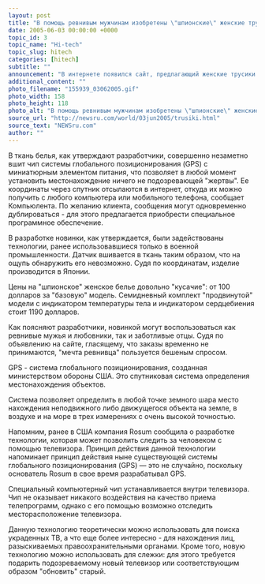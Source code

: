 ```yaml
---
layout: post
title: "В помощь ревнивым мужчинам изобретены \"шпионские\" женские трусики"
date: 2005-06-03 00:00:00 +0000
topic_id: 3
topic_name: "Hi-tech"
topic_slug: hitech
categories: [hitech]
subtitle: ""
announcement: "В интернете появился сайт, предлагающий женские трусики Forget-me-not-panties (\"трусики-незабудки\"), оснащенные системой слежения за их обладательницей. Из рекламного объявления следует, что разработка позволяет 24 часа в сутки в режиме реального времени следить за передвижением \"объекта\", температурой его тела и пульсом."
additional_content: ""
photo_filename: "155939_03062005.gif"
photo_width: 158
photo_height: 118
photo_alt: "В помощь ревнивым мужчинам изобретены \"шпионские\" женские трусики"
source_url: "http://newsru.com/world/03jun2005/trusiki.html"
source_text: "NEWSru.com"
author: ""
---
```

В ткань белья, как утверждают разработчики, совершенно незаметно вшит чип системы глобального позиционирования (GPS) с миниатюрным элементом питания, что позволяет в любой момент установить местонахождение ничего не подозревающей "жертвы". Ее координаты через спутник отсылаются в интернет, откуда их можно получить с любого компьютера или мобильного телефона, сообщает Компьюлента. По желанию клиента, сообщения могут одновременно дублироваться - для этого предлагается приобрести специальное программное обеспечение.

В разработке новинки, как утверждается, были задействованы технологии, ранее использовавшиеся только в военной промышленности. Датчик вшивается в ткань таким образом, что на ощупь обнаружить его невозможно. Судя по координатам, изделие производится в Японии.

Цены на "шпионское" женское белье довольно "кусачие": от 100 долларов за "базовую" модель. Семидневный комплект "продвинутой" модели с индикатором температуры тела и индикатором сердцебиения стоит 1190 долларов.

Как поясняют разработчики, новинкой могут воспользоваться как ревнивые мужья и любовники, так и заботливые отцы. Судя по объявлению на сайте, гласящему, что заказы временно не принимаются, "мечта ревнивца" пользуется бешеным спросом.

GPS - система глобального позиционирования, созданная министерством обороны США. Это спутниковая система определения местонахождения объектов.

Система позволяет определить в любой точке земного шара место нахождения неподвижного либо движущегося объекта на земле, в воздухе и на море в трех измерениях с очень высокой точностью.

Напомним, ранее в США компания Rosum сообщила о разработке технологии, которая может позволить следить за человеком с помощью телевизора. Принцип действия данной технологии напоминает принцип действия ныне существующей системы глобального позиционирования (GPS) &mdash; это не случайно, поскольку основатель Rosum в свое время разрабатывал GPS.

Специальный компьютерный чип устанавливается внутри телевизора. Чип не оказывает никакого воздействия на качество приема телепрограмм, однако с его помощью возможно отследить месторасположение телевизора.

Данную технологию теоретически можно использовать для поиска украденных ТВ, а что еще более интересно - для нахождения лиц, разыскиваемых правоохранительными органами. Кроме того, новую технологию можно использовать для слежки: для этого требуется подарить подозреваемому новый телевизор или соответствующим образом "обновить" старый.
